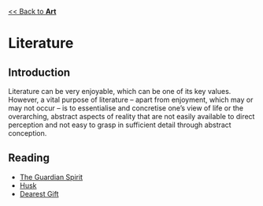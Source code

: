 [<< Back to **Art**](https://pranigopu.github.io/art)

# Literature
## Introduction
Literature can be very enjoyable, which can be one of its key values. However, a vital purpose of literature – apart from enjoyment, which may or may not occur – is to essentialise and concretise one’s view of life or the overarching, abstract aspects of reality that are not easily available to direct perception and not easy to grasp in sufficient detail through abstract conception.

## Reading
- [The Guardian Spirit](https://pranigopu.github.io/art/literature/guardian-spirit.html)
- [Husk](https://pranigopu.github.io/art/literature/husk.html)
- [Dearest Gift](https://pranigopu.github.io/art/literature/dearest-gift.html)